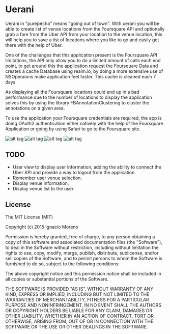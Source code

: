 # Uerani

Uerani in "purepecha" means "going out of town". With uerani you will be able to create list of venue locations from the Foursquare API and optionally grab a fare from the Uber API from your location to the venue location, this will help you to save a list of locations where you like to go and easily get there with the help of Uber.

One of the challenges that this application present is the Foursquare API limitations, the API only allow you to do a limited amount of calls each end point, to get around this the application request the Foursquare Data and creates a cache Database using realm.io, by doing a more extensive use of NSOperaions make application feel faster. This cache is cleaned each 7 days.

As displaying all the Foursquare locations could end up in a bad performance due to the number of locations to display the application solves this by using the library FBAnnotationClustering to cluster the annotations on a given area.

To use the application your Foursquare credentials are required, the app is doing OAuth2 authentication either natively with the help of the Foursquare Application or going by using Safari to go to the Foursquare site.

![alt tag](https://raw.github.com/nmorenor/uerani/master/uerani/MapView.png)
![alt tag](https://raw.github.com/nmorenor/uerani/master/CustomCallout.png)
![alt tag](https://raw.github.com/nmorenor/uerani/master/CategoryFilter.png)
![alt tag](https://raw.github.com/nmorenor/uerani/master/ConnectToFoursquare.png)

## TODO

- User view to display user information, adding the ability to connect the Uber API and provide a way to logout from the application.
- Remember user venue selection.
- Display venue information.
- Display venue list to the user.

## License

The MIT License (MIT)

Copyright (c) 2015 Ignacio Moreno

Permission is hereby granted, free of charge, to any person obtaining a copy
of this software and associated documentation files (the "Software"), to deal
in the Software without restriction, including without limitation the rights
to use, copy, modify, merge, publish, distribute, sublicense, and/or sell
copies of the Software, and to permit persons to whom the Software is
furnished to do so, subject to the following conditions:

The above copyright notice and this permission notice shall be included in
all copies or substantial portions of the Software.

THE SOFTWARE IS PROVIDED "AS IS", WITHOUT WARRANTY OF ANY KIND, EXPRESS OR
IMPLIED, INCLUDING BUT NOT LIMITED TO THE WARRANTIES OF MERCHANTABILITY,
FITNESS FOR A PARTICULAR PURPOSE AND NONINFRINGEMENT. IN NO EVENT SHALL THE
AUTHORS OR COPYRIGHT HOLDERS BE LIABLE FOR ANY CLAIM, DAMAGES OR OTHER
LIABILITY, WHETHER IN AN ACTION OF CONTRACT, TORT OR OTHERWISE, ARISING FROM,
OUT OF OR IN CONNECTION WITH THE SOFTWARE OR THE USE OR OTHER DEALINGS IN
THE SOFTWARE.